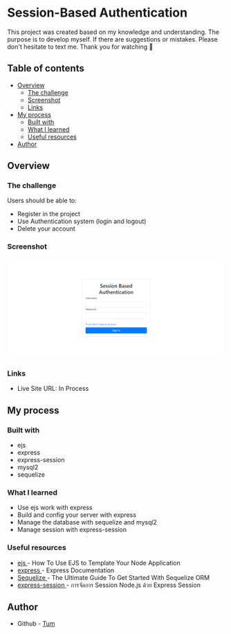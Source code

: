 # Session-Based Authentication

This project was created based on my knowledge and understanding. The purpose is to develop myself. If there are suggestions or mistakes. Please don't hesitate to text me. Thank you for watching 🙏

## Table of contents

- [Overview](#overview)
  - [The challenge](#the-challenge)
  - [Screenshot](#screenshot)
  - [Links](#links)
- [My process](#my-process)
  - [Built with](#built-with)
  - [What I learned](#what-i-learned)
  - [Useful resources](#useful-resources)
- [Author](#author)

## Overview

### The challenge

Users should be able to:

- Register in the project
- Use Authentication system (login and logout)
- Delete your account

### Screenshot

![](./picture/screencapture-localhost-3000-signin-2023-05-09-13_12_38.png)

### Links

- Live Site URL: In Process

## My process

### Built with

- ejs
- express
- express-session
- mysql2
- sequelize

### What I learned

- Use ejs work with express
- Build and config your server with express
- Manage the database with sequelize and mysql2
- Manage session with express-session

### Useful resources

- [ ejs ](https://shorturl.at/grtDU) - How To Use EJS to Template Your Node Application
- [ express ](https://expressjs.com/en/starter/hello-world.html) - Express Documentation
- [ Sequelize ](https://shorturl.at/dwEN6) - The Ultimate Guide To Get Started With Sequelize ORM
- [ express-session ](https://kokdev.com/memory/nodejs-session-cookie/) - การจัดการ Session Node.js ด้วย Express Session


## Author

- Github - [Tum](https://github.com/Tam643/Session-Based-Authentication)
